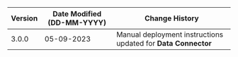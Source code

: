 | **Version** | **Date Modified (DD-MM-YYYY)** | **Change History**                                                 |
|-------------|--------------------------------|--------------------------------------------------------------------|
| 3.0.0       | 05-09-2023                     | Manual deployment instructions updated for **Data Connector**		|  
                                                                                                                 
